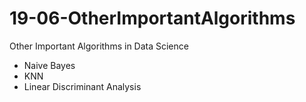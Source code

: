 # 19-06-OtherImportantAlgorithms
Other Important Algorithms in Data Science

* Naive Bayes
* KNN 
* Linear Discriminant Analysis
